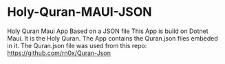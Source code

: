 # Holy-Quran-MAUI-JSON
Holy Quran Maui App Based on a JSON file
This App is build on Dotnet Maui. It is the Holy Quran. The App contains the Quran.json files embeded in it. The Quran.json file was used from this repo: https://github.com/rn0x/Quran-Json
